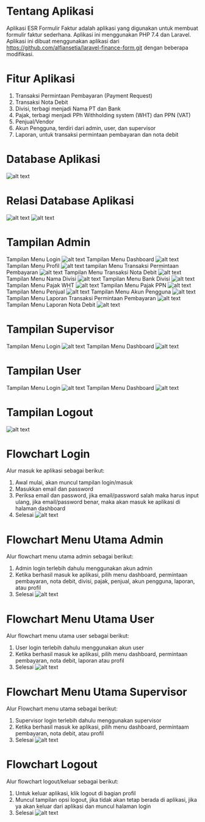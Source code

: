 # Tentang Aplikasi
Aplikasi ESR Formulir Faktur adalah aplikasi yang digunakan untuk membuat formulir faktur sederhana. Aplikasi ini menggunakan PHP 7.4 dan Laravel.
Aplikasi ini dibuat menggunakan aplikasi dari https://github.com/alfiansetia/laravel-finance-form.git dengan beberapa modifikasi.
# Fitur Aplikasi
1. Transaksi Permintaan Pembayaran (Payment Request)
2. Transaksi Nota Debit
3. Divisi, terbagi menjadi Nama PT dan Bank
4. Pajak, terbagi menjadi PPh Withholding system (WHT) dan PPN (VAT)
5. Penjual/Vendor
6. Akun Pengguna, terdiri dari admin, user, dan supervisor
7. Laporan, untuk transaksi permintaan pembayaran dan nota debit
# Database Aplikasi
![alt text](https://github.com/sintadwinugrahani/SistemInformasiAkuntansi-ESR-Form-Faktur/blob/main/screenshots/Database.png?raw=true)
# Relasi Database Aplikasi
![alt text](https://github.com/sintadwinugrahani/SistemInformasiAkuntansi-ESR-Form-Faktur/blob/main/Database/relasi%20database%201.png?raw=true)
![alt text](https://github.com/sintadwinugrahani/SistemInformasiAkuntansi-ESR-Form-Faktur/blob/main/Database/relasi%20database%202.png?raw=true)
# Tampilan Admin
Tampilan Menu Login
![alt text](https://github.com/sintadwinugrahani/SistemInformasiAkuntansi-ESR-Form-Faktur/blob/main/screenshots/Login%20admin.png?raw=true)
Tampilan Menu Dashboard
![alt text](https://github.com/sintadwinugrahani/SistemInformasiAkuntansi-ESR-Form-Faktur/blob/main/screenshots/dashboard%20admin%201.png?raw=true)
Tampilan Menu Profil
![alt text](https://github.com/sintadwinugrahani/SistemInformasiAkuntansi-ESR-Form-Faktur/blob/main/screenshots/profile.png?raw=true)
tampilan Menu Transaksi Permintaan Pembayaran
![alt text](https://github.com/sintadwinugrahani/SistemInformasiAkuntansi-ESR-Form-Faktur/blob/main/screenshots/Payment%20request.png?raw=true)
Tampilan Menu Transaksi Nota Debit
![alt text](https://github.com/sintadwinugrahani/SistemInformasiAkuntansi-ESR-Form-Faktur/blob/main/screenshots/Debit%20note%201.png?raw=true)
Tampilan Menu Nama Divisi
![alt text](https://github.com/sintadwinugrahani/SistemInformasiAkuntansi-ESR-Form-Faktur/blob/main/screenshots/divisi%20nama.png?raw=true)
Tampilan Menu Bank Divisi
![alt text](https://github.com/sintadwinugrahani/SistemInformasiAkuntansi-ESR-Form-Faktur/blob/main/screenshots/bank.png?raw=true)
Tampilan Menu Pajak WHT
![alt text](https://github.com/sintadwinugrahani/SistemInformasiAkuntansi-ESR-Form-Faktur/blob/main/screenshots/pajak%20wht.png?raw=true)
Tampilan Menu Pajak PPN
![alt text](https://github.com/sintadwinugrahani/SistemInformasiAkuntansi-ESR-Form-Faktur/blob/main/screenshots/pajak%20ppn.png?raw=true)
Tampilan Menu Penjual
![alt text](https://github.com/sintadwinugrahani/SistemInformasiAkuntansi-ESR-Form-Faktur/blob/main/screenshots/penjual.png?raw=true)
Tampilan Menu Akun Pengguna
![alt text](https://github.com/sintadwinugrahani/SistemInformasiAkuntansi-ESR-Form-Faktur/blob/main/screenshots/akun%20pengguna.png?raw=true)
Tampilan Menu Laporan Transaksi Permintaan Pembayaran
![alt text](https://github.com/sintadwinugrahani/SistemInformasiAkuntansi-ESR-Form-Faktur/blob/main/screenshots/laporan%20pr.png?raw=true)
Tampilan Menu Laporan Nota Debit
![alt text](https://github.com/sintadwinugrahani/SistemInformasiAkuntansi-ESR-Form-Faktur/blob/main/screenshots/laporan%20dn.png?raw=true)
# Tampilan Supervisor
Tampilan Menu Login
![alt text](https://github.com/sintadwinugrahani/SistemInformasiAkuntansi-ESR-Form-Faktur/blob/main/screenshots/Login%20supervisor.png?raw=true)
Tampilan Menu Dashboard
![alt text](https://github.com/sintadwinugrahani/SistemInformasiAkuntansi-ESR-Form-Faktur/blob/main/screenshots/Dashboard%20supervisor.png?raw=true)
# Tampilan User
Tampilan Menu Login
![alt text](https://github.com/sintadwinugrahani/SistemInformasiAkuntansi-ESR-Form-Faktur/blob/main/screenshots/login%20user.png?raw=true)
Tampilan Menu Dashboard
![alt text](https://github.com/sintadwinugrahani/SistemInformasiAkuntansi-ESR-Form-Faktur/blob/main/screenshots/dashboard%20user.png?raw=true)
# Tampilan Logout
![alt text](https://github.com/sintadwinugrahani/SistemInformasiAkuntansi-ESR-Form-Faktur/blob/main/screenshots/Logout.png?raw=true)

# Flowchart Login
Alur masuk ke aplikasi sebagai berikut:
1. Awal mulai, akan muncul tampilan login/masuk
2. Masukkan email dan password
3. Periksa email dan password, jika email/password salah maka harus input ulang, jika email/password benar, maka akan masuk ke aplikasi di halaman dashboard
4. Selesai
![alt text](https://github.com/sintadwinugrahani/SistemInformasiAkuntansi-ESR-Form-Faktur/blob/main/screenshots/Flowchart%20login.png?raw=true)
# Flowchart Menu Utama Admin
Alur flowchart menu utama admin sebagai berikut:
1. Admin login terlebih dahulu menggunakan akun admin
2. Ketika berhasil masuk ke aplikasi, pilih menu dashboard, permintaan pembayaran, nota debit, divisi, pajak, penjual, akun pengguna, laporan, atau profil
3. Selesai 
![alt text](https://github.com/sintadwinugrahani/SistemInformasiAkuntansi-ESR-Form-Faktur/blob/main/screenshots/Flowchart%20Admin.png?raw=true)
# Flowchart Menu Utama User
Alur flowchart menu utama user sebagai berikut:
1. User login terlebih dahulu menggunakan akun user
2. Ketika berhasil masuk ke aplikasi, pilih menu dashboard, permintaan pembayaran, nota debit, laporan atau profil
3. Selesai
![alt text](https://github.com/sintadwinugrahani/SistemInformasiAkuntansi-ESR-Form-Faktur/blob/main/screenshots/Flowchart%20user.png?raw=true)
# Flowchart Menu Utama Supervisor
Alur Flowchart menu utama sebagai berikut:
1. Supervisor login terlebih dahulu menggunakan supervisor
2. Ketika berhasil masuk ke aplikasi, pilih menu dashboard, permintaam pembayaran, nota debit, atau profil
3. Selesai
![alt text](https://github.com/sintadwinugrahani/SistemInformasiAkuntansi-ESR-Form-Faktur/blob/main/screenshots/Flowchart%20supervisor.png?raw=true)
# Flowchart Logout
Alur flowchart logout/keluar sebagai berikut:
1. Untuk keluar aplikasi, klik logout di bagian profil
2. Muncul tampilan opsi logout, jika tidak akan tetap berada di aplikasi, jika ya akan keluar dari aplikasi dan muncul halaman login
3. Selesai 
![alt text](https://github.com/sintadwinugrahani/SistemInformasiAkuntansi-ESR-Form-Faktur/blob/main/screenshots/Flowchart%20Logout.png?raw=true)
